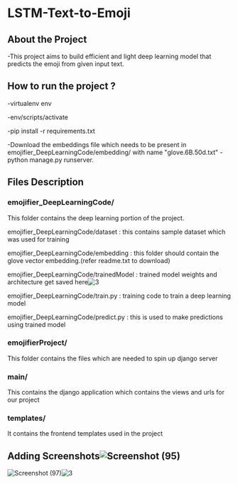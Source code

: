 # LSTM-Text-to-Emoji
## About the Project
-This project aims to build efficient and light deep learning model that predicts the emoji from given input text.

## How to run the project ?
-virtualenv env

-env/scripts/activate

-pip install -r requirements.txt

-Download the embeddings file which needs to be present in emojifier_DeepLearningCode/embedding/ with name "glove.6B.50d.txt" -python manage.py runserver.

## Files Description

### emojifier_DeepLearningCode/
This folder contains the deep learning portion of the project.

emojifier_DeepLearningCode/dataset : this contains sample dataset which was used for training

emojifier_DeepLearningCode/embedding : this folder should contain the glove vector embedding.(refer readme.txt to download)

emojifier_DeepLearningCode/trainedModel : trained model weights and architecture get saved here![3](https://user-images.githubusercontent.com/43823465/142716902-ae91134f-ab3d-4509-97cc-d7cf77752dba.jpeg)


emojifier_DeepLearningCode/train.py : training code to train a deep learning model

emojifier_DeepLearningCode/predict.py : this is used to make predictions using trained model

### emojifierProject/
This folder contains the files which are needed to spin up django server

### main/
This contains the django application which contains the views and urls for our project

### templates/
It contains the frontend templates used in the project

## Adding Screenshots![Screenshot (95)](https://user-images.githubusercontent.com/43823465/142716707-cf237ff8-e836-4fde-a607-326f7cdb5d0c.png)
![Screenshot (97)](https://user-images.githubusercontent.com/43823465/142716711-3dd67a68-2db9-4d31-b075-e8d94f02afcd.png)![3](https://user-images.githubusercontent.com/43823465/142716908-e23ccc45-8d1a-4cca-99ed-1aafc0aac7e8.jpeg)


